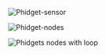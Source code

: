 ![Phidget-sensor](https://res.cloudinary.com/dhopxs1y3/image/upload/v1681998936/flojoy-docs/Phidget22/Phidget22_sensor_somv3v.jpg)

![Phidget-nodes](https://res.cloudinary.com/dhopxs1y3/image/upload/v1681998928/flojoy-docs/Phidget22/PHIDGET22_nodeswithloop_fcsmeg.png)

![Phidgets nodes with loop](https://res.cloudinary.com/dhopxs1y3/image/upload/v1681998928/flojoy-docs/Phidget22/PHIDGET22_nodes_frmvux.png)
